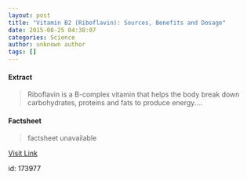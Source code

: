```yaml
---
layout: post
title: "Vitamin B2 (Riboflavin): Sources, Benefits and Dosage"
date: 2015-08-25 04:38:07
categories: Science
author: unknown author
tags: []
---
```



#### Extract
>Riboflavin is a B-complex vitamin that helps the body break down carbohydrates, proteins and fats to produce energy....

#### Factsheet
>factsheet unavailable

[Visit Link](http://www.livescience.com/51966-vitamin-b2-riboflavin.html)

id:  173977


